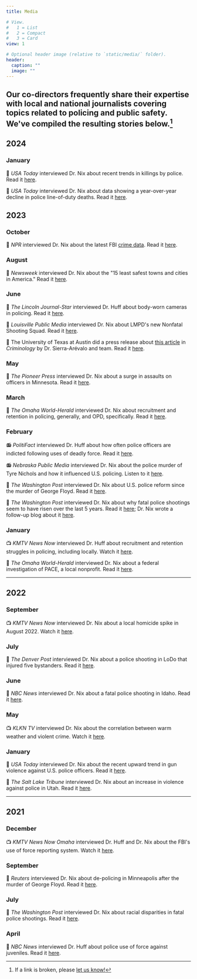 ```yaml
---
title: Media

# View.
#   1 = List
#   2 = Compact
#   3 = Card
view: 1

# Optional header image (relative to `static/media/` folder).
header:
  caption: ""
  image: ""
---
```


## Our co-directors frequently share their expertise with local and national journalists covering topics related to policing and public safety. We've compiled the resulting stories below.[^1]

[^1]: If a link is broken, please [let us know!](https://www.viprlab.org/contact/)

## 2024

### January

📰 *USA Today* interviewed Dr. Nix about recent trends in killings by police. Read it [here](https://www.usatoday.com/story/news/nation/2024/01/17/police-killings-record-2023/72174081007/).

📰 *USA Today* interviewed Dr. Nix about data showing a year-over-year decline in police line-of-duty deaths. Read it [here](https://www.usatoday.com/story/news/nation/2024/01/11/police-officer-killings-2023/72152566007/).

## 2023

### October

📰 *NPR* interviewed Dr. Nix about the latest FBI [crime data](https://www.fbi.gov/news/press-releases/fbi-releases-2022-crime-in-the-nation-statistics). Read it [here](https://www.npr.org/2023/10/20/1207276234/fbi-crime-report-takeaways).

### August

📰 *Newsweek* interviewed Dr. Nix about the "15 least safest towns and cities in America." Read it [here](https://www.newsweek.com/least-safe-towns-cities-america-1813017). 

### June

📰 *The Lincoln Journal-Star* interviewed Dr. Huff about body-worn cameras in policing. Read it [here](https://journalstar.com/news/state-regional/crime-courts/dashcam-body-camera-use-police-accountability/article_5f287043-b5f2-54ee-8c2f-57637ef297d9.html).

📰 *Louisville Public Media* interviewed Dr. Nix about LMPD's new Nonfatal Shooting Squad. Read it [here](https://www.lpm.org/news/2023-06-23/experts-say-louisvilles-new-nonfatal-shootings-unit-needs-resources-community-trust-to-succeed).

📰 The University of Texas at Austin did a press release about [this article](https://onlinelibrary.wiley.com/doi/10.1111/1745-9125.12334) in *Criminology* by Dr. Sierra-Arévalo and team. Read it [here](https://liberalarts.utexas.edu/news/study-police-murder-of-george-floyd-associated-with-short-term-spike-in-firearm-assaults-on-u-s-police-officers). 

### May

📰 *The Pioneer Press* interviewed Dr. Nix about a surge in assaults on officers in Minnesota. Read it [here](https://www.twincities.com/2023/05/17/police-week-concern-over-increased-assaults-on-minnesota-cops/).

### March

📰 *The Omaha World-Herald* interviewed Dr. Nix about recruitment and retention in policing, generally, and OPD, specifically. Read it [here](https://omaha.com/news/local/staffing-woes-continue-to-plague-omaha-police-department/article_19b630de-bea5-11ed-b07c-9b7f82541a13.html). 

### February

📻 *PolitiFact* interviewed Dr. Huff about how often police officers are indicted following uses of deadly force. Read it [here](https://www.politifact.com/article/2023/feb/10/statistic-house-democrat-cited-police-indictments/). 

📻 *Nebraska Public Media* interviewed Dr. Nix about the police murder of Tyre Nichols and how it influenced U.S. policing. Listen to it [here](https://nebraskapublicmedia.org/en/news/news-articles/how-the-murder-of-tyre-nichols-is-influencing-policing-in-america/).

📰 *The Washington Post* interviewed Dr. Nix about U.S. police reform since the murder of George Floyd. Read it [here](https://www.washingtonpost.com/national-security/2023/02/02/memphis-tyre-nichols-police-reform/).

📰 *The Washington Post* interviewed Dr. Nix about why fatal police shootings seem to have risen over the last 5 years. Read it [here](https://www.unionleader.com/news/safety/fatal-police-shootings-are-still-going-up-and-nobody-knows-why/article_121cc480-7ac6-57a6-8b84-5ef735ecfe6b.html); Dr. Nix wrote a follow-up blog about it [here](https://jnix.netlify.app/post/post23-are-ois-increasing/). 

### January

📺 *KMTV News Now* interviewed Dr. Huff about recruitment and retention struggles in policing, including locally. Watch it [here](https://www.3newsnow.com/news/local-news/omaha-police-department-says-its-pulling-out-all-the-stops-this-recruitment-season).

📰 *The Omaha World-Herald* interviewed Dr. Nix about a federal investigation of PACE, a local nonprofit. Read it [here](https://omaha.com/news/local/crime-and-courts/omahas-pace-lpoa-restructure-amid-federalinvestigation/article_668a7a7c-92af-11ed-9d84-9be32a0e7a72.html).

***

## 2022

### September

📺 *KMTV News Now* interviewed Dr. Nix about a local homicide spike in August 2022. Watch it [here](https://www.3newsnow.com/news/local-news/the-month-of-august-sees-high-number-of-omaha-homicides-were-killing-ourselves-killing-one-another).

### July

📰 *The Denver Post* interviewed Dr. Nix about a police shooting in LoDo that injured five bystanders. Read it [here](https://www.denverpost.com/2022/07/20/denver-police-shooting-lodo-injuries/).

### June

📰 *NBC News* interviewed Dr. Nix about a fatal police shooting in Idaho. Read it [here](https://www.nbcnews.com/news/us-news/gonna-lose-gun-idaho-deputy-said-minutes-fatally-shooting-man-mental-h-rcna33601).

### May

📺 *KLKN TV* interviewed Dr. Nix about the correlation between warm weather and violent crime. Watch it [here](https://www.klkntv.com/does-warm-weather-lead-to-increase-in-violent-crime/).

### January

📰 *USA Today* interviewed Dr. Nix about the recent upward trend in gun violence against U.S. police officers. Read it [here](https://www.usatoday.com/story/news/nation/2022/01/29/police-attacked-4-us-cities-within-week-amid-violent-crime-spike/9248049002/?gnt-cfr=1).

📰 *The Salt Lake Tribune* interviewed Dr. Nix about an increase in violence against police in Utah. Read it [here](https://www.sltrib.com/news/2022/01/21/utah-broke-record-most/). 

***

## 2021

### December

📺 *KMTV News Now Omaha* interviewed Dr. Huff and Dr. Nix about the FBI's use of force reporting system. Watch it [here](https://www.3newsnow.com/news/investigations/nebraska-iowa-have-drastically-different-participation-rates-in-use-of-force-reporting-program).

### September

📰 *Reuters* interviewed Dr. Nix about de-policing in Minneapolis after the murder of George Floyd. Read it [here](https://www.reuters.com/legal/government/after-floyds-killing-minneapolis-police-retreated-data-shows-2021-09-13/).

### July

📰 *The Washington Post* interviewed Dr. Nix about racial disparities in fatal police shootings. Read it [here](https://www.washingtonpost.com/investigations/interactive/2021/police-shootings-since-2015/).

### April

📰 *NBC News* interviewed Dr. Huff about police use of force against juveniles. Read it [here](https://www.nbcnews.com/news/nbcblk/beaten-i-was-adult-police-violence-against-kids-spark-demand-n1265535). 